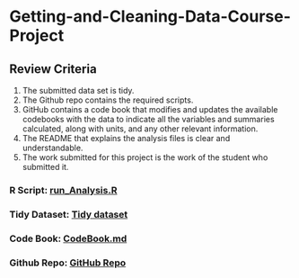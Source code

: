 # Getting-and-Cleaning-Data-Course-Project

## Review Criteria
1. The submitted data set is tidy.
2. The Github repo contains the required scripts.
3. GitHub contains a code book that modifies and updates the available codebooks with the data to indicate all the variables and summaries calculated, along with units, and any other relevant information.
4. The README that explains the analysis files is clear and understandable.
5. The work submitted for this project is the work of the student who submitted it.


### R Script: [run_Analysis.R](https://github.com/jteysh/Getting-and-Cleaning-Data-Course-Project/blob/master/run_Analysis.R)
### Tidy Dataset: [Tidy dataset](https://github.com/jteysh/Getting-and-Cleaning-Data-Course-Project/blob/master/tidy_dataset.txt)
### Code Book: [CodeBook.md]()
### Github Repo: [GitHub Repo](https://github.com/jteysh/Getting-and-Cleaning-Data-Course-Project)
